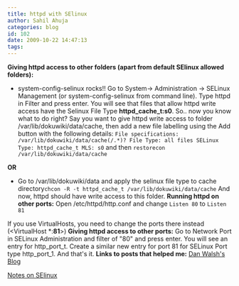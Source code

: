 ```yaml
---
title: httpd with SElinux
author: Sahil Ahuja
categories: blog
id: 102
date: 2009-10-22 14:47:13
tags:
---
```


**Giving httpd access to other folders (apart from default SElinux allowed folders):**

*   system-config-selinux rocks!!
Go to System-&gt; Administration -&gt; SELinux Management (or system-config-selinux from command line).
Type httpd in Filter and press enter. You will see that files that allow httpd write access have the Selinux File Type **httpd_cache_t:s0**. So.. now you know what to do right? Say you want to give httpd write access to folder /var/lib/dokuwiki/data/cache, then add a new file labelling using the Add button with the following details:
`File specifications: /var/lib/dokuwiki/data/cache(/.*)?
File Type: all files
SELinux Type: httpd_cache_t
MLS: s0`
and then
`restorecon /var/lib/dokuwiki/data/cache`

**OR**

*   Go to /var/lib/dokuwiki/data and apply the selinux file type to cache directory`chcon -R -t httpd_cache_t /var/lib/dokuwiki/data/cache`
And now, httpd should have write access to this folder.
**Running httpd on other ports:**
Open /etc/httpd/http.conf and change
`Listen 80`
to
`Listen 81`

If you use VirtualHosts, you need to change the ports there instead (&lt;VirtualHost *:**81**&gt;)
**Giving httpd access to other ports:**
Go to Network Port in SELinux Administration and filter of "80" and press enter. You will see an entry for http_port_t. Create a similar new entry for port 81 for SELinux Port type http_port_1.
And that's it.
**Links to posts that helped me:**
[Dan Walsh's Blog](http://danwalsh.livejournal.com/9275.html)

[Notes on SElinux](http://equivocation.org/node/11)